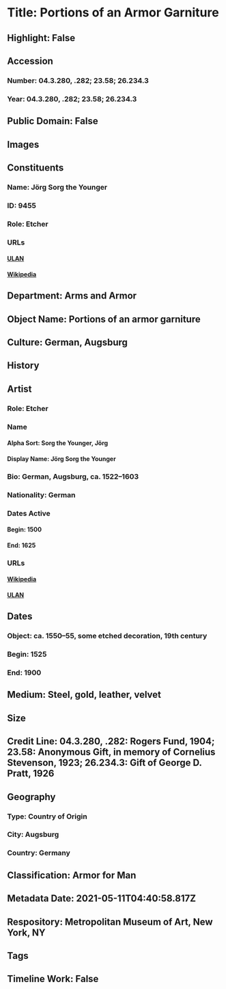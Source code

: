 # Title: Portions of an Armor Garniture
## Highlight: False
## Accession
### Number: 04.3.280, .282; 23.58; 26.234.3
### Year: 04.3.280, .282; 23.58; 26.234.3
## Public Domain: False
## Images
## Constituents
### Name: Jörg Sorg the Younger
### ID: 9455
### Role: Etcher
### URLs
#### [ULAN](http://vocab.getty.edu/page/ulan/500062195)
#### [Wikipedia](https://www.wikidata.org/wiki/Q99659076)
## Department: Arms and Armor
## Object Name: Portions of an armor garniture
## Culture: German, Augsburg
## History
## Artist
### Role: Etcher
### Name
#### Alpha Sort: Sorg the Younger, Jörg
#### Display Name: Jörg Sorg the Younger
### Bio: German, Augsburg, ca. 1522–1603
### Nationality: German
### Dates Active
#### Begin: 1500
#### End: 1625
### URLs
#### [Wikipedia](https://www.wikidata.org/wiki/Q99659076)
#### [ULAN](http://vocab.getty.edu/page/ulan/500062195)
## Dates
### Object: ca. 1550–55, some etched decoration, 19th century
### Begin: 1525
### End: 1900
## Medium: Steel, gold, leather, velvet
## Size
## Credit Line: 04.3.280, .282: Rogers Fund, 1904; 23.58: Anonymous Gift, in memory of Cornelius Stevenson, 1923; 26.234.3: Gift of George D. Pratt, 1926
## Geography
### Type: Country of Origin
### City: Augsburg
### Country: Germany
## Classification: Armor for Man
## Metadata Date: 2021-05-11T04:40:58.817Z
## Respository: Metropolitan Museum of Art, New York, NY
## Tags
## Timeline Work: False